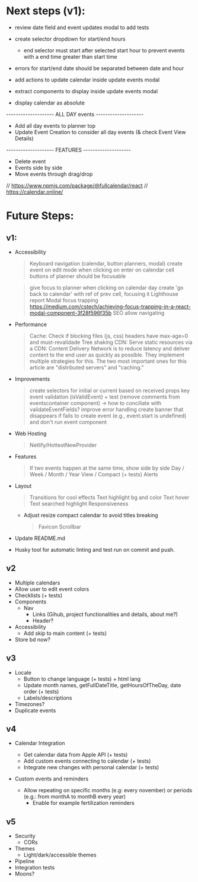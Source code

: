 # Next steps (v1):

- review date field and event updates modal to add tests

- create selector dropdown for start/end hours
  - end selector must start after selected start hour to prevent events with a end time greater than start time
- errors for start/end date should be separated between date and hour
- add actions to update calendar inside update events modal
- extract components to display inside update events modal
- display calendar as absolute

-------------------- ALL DAY events --------------------

- Add all day events to planner top
- Update Event Creation to consider all day events (& check Event View Details)

-------------------- FEATURES --------------------

- Delete event
- Events side by side
- Move events through drag/drop

// https://www.npmjs.com/package/@fullcalendar/react
// https://calendar.online/

# Future Steps:

## v1:

- Accessibility

  > Keyboard navigation (calendar, button planners, modal)
  > create event on edit mode when clicking on enter on calendar cell
  > buttons of planner should be focusable

  > give focus to planner when clicking on calendar day
  > create 'go back to calendar' with ref of prev cell, focusing it
  > Lighthouse report
  > Modal focus trapping https://medium.com/cstech/achieving-focus-trapping-in-a-react-modal-component-3f28f596f35b
  > SEO
  > allow navigating

- Performance

  > Cache: Check if blocking files (js, css) headers have max-age=0 and must-revalidade
  > Tree shaking
  > CDN: Serve static resources via a CDN:
  > Content Delivery Network is to reduce latency and deliver content to the end user as quickly as possible. They implement multiple strategies for this. The two most important ones for this article are "distributed servers" and "caching."

- Improvements

  > create selectors for initial or current based on received props key
  > event validation (isValidEvent) + test (remove comments from eventscontainer component) -> how to conciliate with validateEventFields?
  > improve error handling
  > create banner that disappears if fails to create event (e.g., event.start is undefined) and don't run event component

- Web Hosting

  > Netlify/HottestNewProvider

- Features

  > If two events happen at the same time, show side by side
  > Day / Week / Month / Year View / Compact (+ tests)
  > Alerts

- Layout

  > Transitions for cool effects
  > Text highlight bg and color
  > Text hover
  > Text searched highlight
  > Responsiveness

  - Adjust resize compact calendar to avoid titles breaking
    > Favicon
    > Scrollbar

- Update README.md
- Husky tool for automatic linting and test run on commit and push.

## v2

- Multiple calendars
- Allow user to edit event colors
- Checklists (+ tests)
- Components
  - Nav
    - Links (Gihub, project functionalities and details, about me?)
    - Header?
- Accessibility
  - Add skip to main content (+ tests)
- Store bd now?

## v3

- Locale
  - Button to change language (+ tests) + html lang
  - Update month names, getFullDateTitle, getHoursOfTheDay, date order (+ tests)
  - Labels/descriptions
- Timezones?
- Duplicate events

## v4

- Calendar Integration

  - Get calendar data from Apple API (+ tests)
  - Add custom events connecting to calendar (+ tests)
  - Integrate new changes with personal calendar (+ tests)

- Custom events and reminders
  - Allow repeating on specific months (e.g: every november) or periods (e.g.: from monthA to monthB every year)
    - Enable for example fertilization reminders

## v5

- Security
  - CORs
- Themes
  - Light/dark/accessible themes
- Pipeline
- Integration tests
- Moons?
